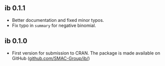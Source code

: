 ## ib 0.1.1
- Better documentation and fixed minor typos. 
- Fix typo in `summary` for negative binomial.

## ib 0.1.0
- First version for submission to CRAN. The package is made available on GitHub ([github.com/SMAC-Group/ib/](https://github.com/SMAC-Group/ib/))
